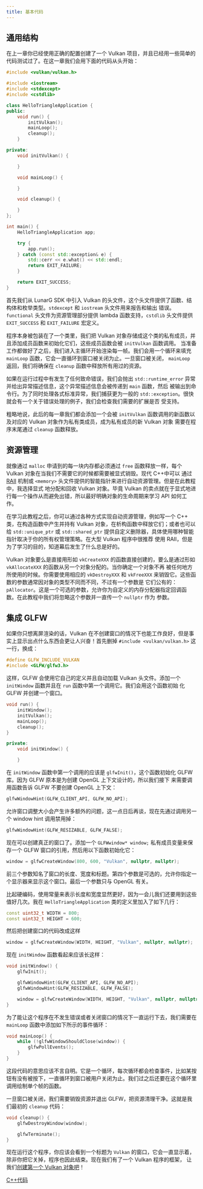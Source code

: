 ```yaml
---
title: 基本代码
---
```


## 通用结构

在上一章你已经使用正确的配置创建了一个 Vulkan 项目，并且已经用一些简单的代码测试过了。在这一章我们会用下面的代码从头开始：

```c++
#include <vulkan/vulkan.h>

#include <iostream>
#include <stdexcept>
#include <cstdlib>

class HelloTriangleApplication {
public:
    void run() {
        initVulkan();
        mainLoop();
        cleanup();
    }

private:
    void initVulkan() {

    }

    void mainLoop() {

    }

    void cleanup() {

    }
};

int main() {
    HelloTriangleApplication app;

    try {
        app.run();
    } catch (const std::exception& e) {
        std::cerr << e.what() << std::endl;
        return EXIT_FAILURE;
    }

    return EXIT_SUCCESS;
}
```

首先我们从 LunarG SDK 中引入 Vulkan 的头文件，这个头文件提供了函数、结构体和枚举类型。`stdexcept` 和 `iostream` 头文件用来报告和输出
错误。`functional` 头文件为资源管理部分提供 lambda 函数支持，`cstdlib` 头文件提供 `EXIT_SUCCESS` 和 `EXIT_FAILURE` 宏定义。

程序本身被包装在了一个类里，我们把 Vulkan 对象存储成这个类的私有成员，并且添加成员函数来初始化它们，这些成员函数会被 `initVulkan` 函数调用。
当准备工作都做好了之后，我们进入主循环开始渲染每一帧。我们会用一个循环来填充 `mainLoop` 函数，它会一直循环到窗口被关闭为止。一旦窗口被关闭，
`mainLoop` 返回，我们将确保在 `cleanup` 函数中释放所有用过的资源。

如果在运行过程中有发生了任何致命错误，我们会抛出 `std::runtime_error` 异常并给出异常描述信息，这个异常描述信息会被传递到 `main` 函数，然后
被输出到命令行。为了同时处理各式标准异常，我们捕获更为一般的 `std::exception`。很快就会有一个关于错误处理的例子，我们会检查我们需要的扩展是否
受支持。

粗略地说，此后的每一章我们都会添加一个会被 `initVulkan` 函数调用的新函数以及对应的 Vulkan 对象作为私有类成员，成为私有成员的新 Vulkan 对象
需要在程序末尾通过 `cleanup` 函数释放。

## 资源管理

就像通过 `malloc` 申请到的每一块内存都必须通过 `free` 函数释放一样，每个 Vulkan 对象在当我们不需要它的时候都需要被显式销毁。现代 C++中可以
通过 [RAII](https://zh.wikipedia.org/wiki/RAII) 机制或 `<memory>` 头文件提供的智能指针来进行自动资源管理。但是在此教程中，我选择显式
地分配和回收 Vulkan 对象。毕竟 Vulkan 的卖点就在于显式地进行每一个操作从而避免出错，所以最好明确对象的生命周期来学习 API 如何工作。

在学习此教程之后，你可以通过各种方式实现自动资源管理，例如写一个 C++ 类，在构造函数中产生并持有 Vulkan 对象，在析构函数中释放它们；或者也可以
给 `std::unique_ptr` 或 `std::shared_ptr` 提供自定义删除器，具体使用哪种智能指针取决于你的所有权管理策略。在大型 Vulkan 程序中很推荐
使用 RAII，但是为了学习的目的，知道幕后发生了什么总是好的。

Vulkan 对象要么是直接用形如 `vkCreateXXX` 的函数直接创建的，要么是通过形如 `vkAllocateXXX` 的函数从另一个对象分配的。当你确定一个对象不再
被任何地方所使用的时候。你需要使用相应的 `vkDestroyXXX` 和 `vkFreeXXX` 来销毁它。这些函数的参数通常因对象的类型不同而不同，不过有一个参数是
它们公有的：`pAllocator`。这是一个可选的参数，允许你为自定义的内存分配器指定回调函数。在此教程中我们将忽略这个参数并一直传一个 `nullptr` 作为
参数。

## 集成 GLFW

如果你只想离屏渲染的话，Vulkan 在不创建窗口的情况下也能工作良好，但是事实上显示出点什么东西会更让人兴奋！首先删掉
`#include <vulkan/vulkan.h>` 这一行，换成：

```c++
#define GLFW_INCLUDE_VULKAN
#include <GLFW/glfw3.h>
```

这样，GLFW 会使用它自己的定义并且自动加载 Vulkan 头文件。添加一个 `initWindow` 函数并且在 `run` 函数中第一个调用它。我们会用这个函数初始
化 GLFW 并创建一个窗口。

```c++
void run() {
    initWindow();
    initVulkan(); 
    mainLoop(); 
    cleanup(); 
} 

private: 
    void initWindow() { 

    }
```

在 `initWindow` 函数中第一个调用的应该是 `glfwInit()`，这个函数初始化 GLFW 库。因为 GLFW 原本是为创建 OpenGL 上下文设计的，所以我们接下
来需要调用函数告诉 GLFW 不要创建 OpenGL 上下文：

```c++
glfwWindowHint(GLFW_CLIENT_API, GLFW_NO_API);
```

允许窗口调整大小会产生许多额外的问题，这一点日后再谈，现在先通过调用另一个 window hint 调用禁用掉：

```c++
glfwWindowHint(GLFW_RESIZABLE, GLFW_FALSE);
```

现在可以创建真正的窗口了。添加一个 `GLFWwindow* window;` 私有成员变量来保存一个 GLFW 窗口的引用，然后用以下函数初始化它：

```c++
window = glfwCreateWindow(800, 600, "Vulkan", nullptr, nullptr);
```

前三个参数知名了窗口的长度、宽度和标题。第四个参数是可选的，允许你指定一个显示器来显示这个窗口。最后一个参数只与 OpenGL 有关。

比起硬编码，使用常量来表示长度和宽度显然更好，因为一会儿我们还要用到这些值好几次。我在 `HelloTriangleApplication` 类的定义里加入了如下几行：

```c++
const uint32_t WIDTH = 800;
const uint32_t HEIGHT = 600;
```

然后把创建窗口的代码改成这样

```cpp
window = glfwCreateWindow(WIDTH, HEIGHT, "Vulkan", nullptr, nullptr);
```

现在 `initWindow` 函数看起来应该长这样：

```c++
void initWindow() {
    glfwInit();

    glfwWindowHint(GLFW_CLIENT_API, GLFW_NO_API);
    glfwWindowHint(GLFW_RESIZABLE, GLFW_FALSE);

    window = glfwCreateWindow(WIDTH, HEIGHT, "Vulkan", nullptr, nullptr);
}
```

为了能让这个程序在不发生错误或者关闭窗口的情况下一直运行下去，我们需要在 `mainLoop` 函数中添加如下所示的事件循环：

```c++
void mainLoop() {
    while (!glfwWindowShouldClose(window)) {
        glfwPollEvents();
    }
}
```

这段代码的意思应该不言自明。它是一个循环，每次循环都会检查事件，比如某按钮有没有被按下，一直循环到窗口被用户关闭为止。我们过之后还要在这个循环里
调用绘制单个帧的函数。

一旦窗口被关闭，我们需要销毁资源并退出 GLFW，把资源清理干净。这就是我们最初的 `cleanup` 代码：

```c++
void cleanup() {
    glfwDestroyWindow(window);

    glfwTerminate();
}
```

现在运行这个程序，你应该会看到一个标题为 `Vulkan` 的窗口，它会一直显示着，除非你把它关掉，程序也因此结束。现在我们有了一个 Vulkan 程序的框架，
让我们[创建第一个 Vulkan 对象吧](zn/Drawing_a_triangle/Setup/Instance)！

[C++代码](https://vulkan-tutorial.com/code/00_base_code.cpp)
